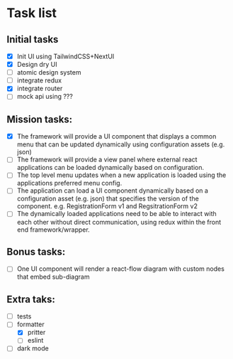 # Task list

## Initial tasks

- [x] Init UI using TailwindCSS+NextUI
- [x] Design dry UI
- [ ] atomic design system
- [ ] integrate redux
- [x] integrate router
- [ ] mock api using ???

## Mission tasks:

- [x] The framework will provide a UI component that displays a common menu that can be updated dynamically using configuration assets (e.g. json)
- [ ] The framework will provide a view panel where external react applications can be loaded dynamically based on configuration.
- [ ] The top level menu updates when a new application is loaded using the applications preferred menu config.
- [ ] The application can load a UI component dynamically based on a configuration asset (e.g. json) that specifies the version of the component. e.g. RegistrationForm v1 and RegsitrationForm v2
- [ ] The dynamically loaded applications need to be able to interact with each other without direct communication, using redux within the front end framework/wrapper.

## Bonus tasks:

- [ ] One UI component will render a react-flow diagram with custom nodes that embed sub-diagram

## Extra taks:

- [ ] tests
- [ ] formatter
  - [x] pritter
  - [ ] eslint
- [ ] dark mode
